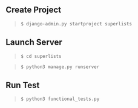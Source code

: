 ## Create Project

> `$ django-admin.py startproject superlists`

## Launch Server

> `$ cd superlists`

> `$ python3 manage.py runserver`

## Run Test

> `$ python3 functional_tests.py`

